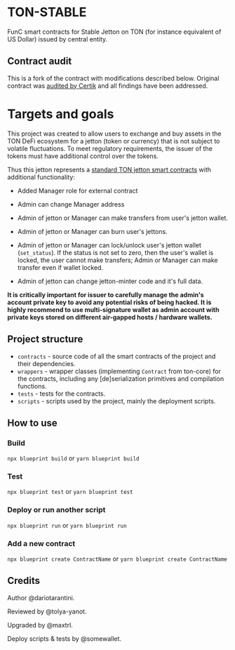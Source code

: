 # TON-STABLE

FunC smart contracts for Stable Jetton on TON (for instance equivalent of US Dollar) issued by central entity.

## Contract audit
This is a fork of the contract with modifications described below.
Original contract was [audited by Certik](https://www.certik.com/projects/the-open-network?utm_source=CoinGecko&utm_campaign=AuditByCertiKLink) and all findings have been addressed. 

# Targets and goals

This project was created to allow users to exchange and buy assets in the TON DeFi ecosystem for a jetton (token or currency) that is not subject to volatile fluctuations. To meet regulatory requirements, the issuer of the tokens must have additional control over the tokens.

Thus this jetton represents a [standard TON jetton smart contracts](https://github.com/ton-blockchain/token-contract/tree/369ae089255edbd807eb499792a0a838c2e1b272/ft) with additional functionality:

- Added Manager role for external contract

- Admin can change Manager address

- Admin of jetton or Manager can make transfers from user's jetton wallet.

- Admin of jetton or Manager can burn user's jettons.

- Admin of jetton or Manager can lock/unlock user's jetton wallet (`set_status`). If the status is not set to zero, then the user's wallet is locked, the user cannot make transfers; Admin or Manager can make transfer even if wallet locked.

- Admin of jetton can change jetton-minter code and it's full data.

__It is critically important for issuer to carefully manage the admin's account private key to avoid any potential risks of being hacked. It is highly recommend to use multi-signature wallet as admin account with private keys stored on different air-gapped hosts / hardware wallets.__

## Project structure

-   `contracts` - source code of all the smart contracts of the project and their dependencies.
-   `wrappers` - wrapper classes (implementing `Contract` from ton-core) for the contracts, including any [de]serialization primitives and compilation functions.
-   `tests` - tests for the contracts.
-   `scripts` - scripts used by the project, mainly the deployment scripts.

## How to use

### Build

`npx blueprint build` or `yarn blueprint build`

### Test

`npx blueprint test` or `yarn blueprint test`

### Deploy or run another script

`npx blueprint run` or `yarn blueprint run`

### Add a new contract

`npx blueprint create ContractName` or `yarn blueprint create ContractName`

## Credits

Author @dariotarantini.

Reviewed by @tolya-yanot.

Upgraded by @maxtrl.

Deploy scripts & tests by @somewallet.

